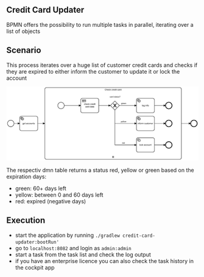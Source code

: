 ## Credit Card Updater
BPMN offers the possibility to run multiple tasks in parallel, iterating over a list of objects

## Scenario
This process iterates over a huge list of customer credit cards and checks if they are expired to either inform the customer 
to update it or lock the account

![cc_checker|300x200,20%](src/main/resources/bpmn/credit-card-update.png)

The respectiv dmn table returns a status red, yellow or green based on the expiration days:

- green: 60+ days left
- yellow: between 0 and 60 days left
- red: expired (negative days)

## Execution
- start the application by running `./gradlew credit-card-updater:bootRun'`
- go to `localhost:8082` and login as `admin:admin`
- start a task from the task list and check the log output
- if you have an enterprise licence you can also check the task history in the cockpit app
